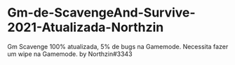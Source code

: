 # Gm-de-ScavengeAnd-Survive-2021-Atualizada-Northzin
Gm Scavenge 100% atualizada, 5% de bugs na Gamemode. Necessita fazer um wipe na Gamemode. by Northzin#3343
